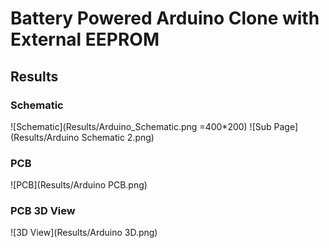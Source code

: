 # Battery Powered Arduino Clone with External EEPROM

## Results
### Schematic
![Schematic](Results/Arduino_Schematic.png =400*200)
![Sub Page] (Results/Arduino Schematic 2.png)

### PCB 
![PCB](Results/Arduino PCB.png)

### PCB 3D View
![3D View](Results/Arduino 3D.png)
